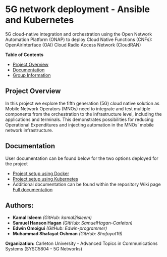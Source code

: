 # 5G network deployment - Ansible and Kubernetes
5G cloud-native integration and orchestration using the Open Network Automation Platform (ONAP) to deploy Cloud Native Functions (CNFs): OpenAirInterface (OAI) Cloud Radio Access Network (CloudRAN)

**Table of Contents**

- [Project Overview](#project-overview)
- [Documentation](#documentation)
- [Group Information](#group-information)

## Project Overview

In this project we explore the fifth generation (5G) cloud native solution as Mobile Network Operators (MNOs) need to integrate and test multiple components from the orchestration to the infrastructure level, including the applications and terminals. This demonstrates possibilities for reducing Operational Expenditures and injecting automation in the MNOs’ mobile network infrastructure.

## Documentation

User documentation can be found below for the two options deployed for the project
- [Project setup using Docker](https://github.com/Edwin-programmer/Project5G-ansible-deployment/tree/main/Docker%20deployment/README.md)
- [Project setup using Kubernetes](https://github.com/Edwin-programmer/Project5G-ansible-deployment/tree/main/Kubernetes%20deployment/README.md)
- Additional documentation can be found within the repository Wiki page  [Full documentation](https://github.com/Edwin-programmer/Project5G-ansible-deployment/wiki)
        
## Authors:
- **Kamal Isleem** _(GitHub: kamal2isleem)_
- **Samuel Hanson Hagan** _(GitHub: SamuelHagan-Carleton)_
- **Edwin Omoigui** _(GitHub: Edwin-programmer)_
- **Muhammad Shafayat Oshman** _(GitHub: Shafayat19)_

**Organization:** Carleton University - Advanced Topics in Communications Systems (SYSC5804 - 5G Networks)
